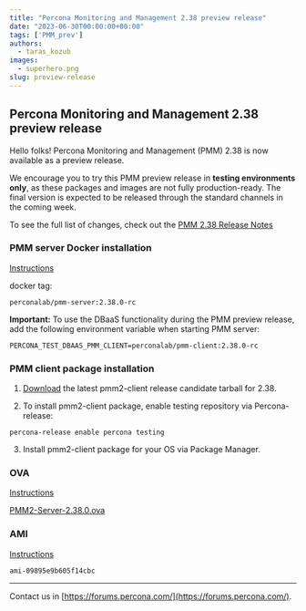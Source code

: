 ```yaml
---
title: "Percona Monitoring and Management 2.38 preview release"
date: "2023-06-30T00:00:00+00:00"
tags: ['PMM_prev']
authors:
  - taras_kozub
images:
  - superhero.png
slug: preview-release
---
```


## Percona Monitoring and Management 2.38 preview release

Hello folks! Percona Monitoring and Management (PMM) 2.38 is now available as a preview release.

We encourage you to try this PMM preview release in **testing environments only**, as these packages and images are not fully production-ready. The final version is expected to be released through the standard channels in the coming week.

To see the full list of changes, check out the [PMM 2.38 Release Notes](https://pmm-doc-pr-1081.onrender.com/release-notes/2.38.0.html)

### PMM server Docker installation

[Instructions](https://docs.percona.com/percona-monitoring-and-management/setting-up/server/docker.html)

docker tag:

`perconalab/pmm-server:2.38.0-rc`

**Important:** To use the DBaaS functionality during the PMM preview release, add the following environment variable when starting PMM server:

`PERCONA_TEST_DBAAS_PMM_CLIENT=perconalab/pmm-client:2.38.0-rc`

### PMM client package installation


1. [Download](https://s3.us-east-2.amazonaws.com/pmm-build-cache/PR-BUILDS/el9/pmm2-client/pmm2-client-latest-5607.tar.gz) the latest pmm2-client release candidate tarball for 2.38.


2. To install pmm2-client package, enable testing repository via Percona-release: 


`
percona-release enable percona testing
`

3. Install pmm2-client package for your OS via Package Manager.

### OVA

[Instructions](https://docs.percona.com/percona-monitoring-and-management/setting-up/server/virtual-appliance.html)

[PMM2-Server-2.38.0.ova](https://percona-vm.s3.amazonaws.com/PMM2-Server-2.38.0.ova)

### AMI

[Instructions](https://docs.percona.com/percona-monitoring-and-management/setting-up/server/aws.html)

`ami-09895e9b605f14cbc`


---

Contact us in [https://forums.percona.com/](https://forums.percona.com/).